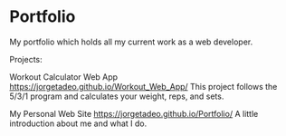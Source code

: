 # Portfolio
My portfolio which holds all my current work as a web developer.

Projects:

Workout Calculator Web App
https://jorgetadeo.github.io/Workout_Web_App/
This project follows the 5/3/1 program and calculates your weight, reps, and sets. 

My Personal Web Site 
https://jorgetadeo.github.io/Portfolio/
A little introduction about me and what I do.

